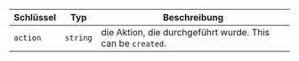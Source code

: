 | Schlüssel | Typ      | Beschreibung                                               |
| --------- | -------- | ---------------------------------------------------------- |
| `action`  | `string` | die Aktion, die durchgeführt wurde. This can be `created`. |
